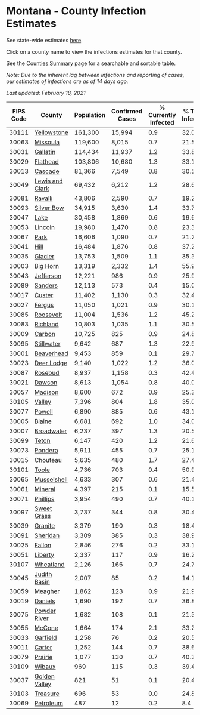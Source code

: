 # Montana - County Infection Estimates

See state-wide estimates [here](/infections/us-mt).

Click on a county name to view the infections estimates for that county.

See the [Counties Summary](/infections/summary-counties) page for a searchable and sortable table.

*Note: Due to the inherent lag between infections and reporting of cases, our estimates of infections are as of 14 days ago.*

*Last updated: February 18, 2021*

|   FIPS Code |                             County |   Population |   Confirmed Cases |   % Currently Infected |   % Total Infected |
|-------------|------------------------------------|--------------|-------------------|------------------------|--------------------|
|       30111 |         [Yellowstone](yellowstone) |      161,300 |            15,994 |                    0.9 |               32.0 |
|       30063 |               [Missoula](missoula) |      119,600 |             8,015 |                    0.7 |               21.5 |
|       30031 |               [Gallatin](gallatin) |      114,434 |            11,937 |                    1.2 |               33.8 |
|       30029 |               [Flathead](flathead) |      103,806 |            10,680 |                    1.3 |               33.1 |
|       30013 |                 [Cascade](cascade) |       81,366 |             7,549 |                    0.8 |               30.5 |
|       30049 | [Lewis and Clark](lewis-and-clark) |       69,432 |             6,212 |                    1.2 |               28.6 |
|       30081 |                 [Ravalli](ravalli) |       43,806 |             2,590 |                    0.7 |               19.2 |
|       30093 |           [Silver Bow](silver-bow) |       34,915 |             3,630 |                    1.4 |               33.7 |
|       30047 |                       [Lake](lake) |       30,458 |             1,869 |                    0.6 |               19.6 |
|       30053 |                 [Lincoln](lincoln) |       19,980 |             1,470 |                    0.8 |               23.3 |
|       30067 |                       [Park](park) |       16,606 |             1,090 |                    0.7 |               21.2 |
|       30041 |                       [Hill](hill) |       16,484 |             1,876 |                    0.8 |               37.2 |
|       30035 |                 [Glacier](glacier) |       13,753 |             1,509 |                    1.1 |               35.3 |
|       30003 |               [Big Horn](big-horn) |       13,319 |             2,332 |                    1.4 |               55.9 |
|       30043 |             [Jefferson](jefferson) |       12,221 |               986 |                    0.9 |               25.9 |
|       30089 |                 [Sanders](sanders) |       12,113 |               573 |                    0.4 |               15.0 |
|       30017 |                   [Custer](custer) |       11,402 |             1,130 |                    0.3 |               32.4 |
|       30027 |                   [Fergus](fergus) |       11,050 |             1,021 |                    0.9 |               30.1 |
|       30085 |             [Roosevelt](roosevelt) |       11,004 |             1,536 |                    1.2 |               45.2 |
|       30083 |               [Richland](richland) |       10,803 |             1,035 |                    1.1 |               30.5 |
|       30009 |                   [Carbon](carbon) |       10,725 |               825 |                    0.9 |               24.8 |
|       30095 |           [Stillwater](stillwater) |        9,642 |               687 |                    1.3 |               22.9 |
|       30001 |           [Beaverhead](beaverhead) |        9,453 |               859 |                    0.1 |               29.7 |
|       30023 |           [Deer Lodge](deer-lodge) |        9,140 |             1,022 |                    1.2 |               36.0 |
|       30087 |                 [Rosebud](rosebud) |        8,937 |             1,158 |                    0.3 |               42.4 |
|       30021 |                   [Dawson](dawson) |        8,613 |             1,054 |                    0.8 |               40.0 |
|       30057 |                 [Madison](madison) |        8,600 |               672 |                    0.9 |               25.3 |
|       30105 |                   [Valley](valley) |        7,396 |               804 |                    1.8 |               35.0 |
|       30077 |                   [Powell](powell) |        6,890 |               885 |                    0.6 |               43.1 |
|       30005 |                   [Blaine](blaine) |        6,681 |               692 |                    1.0 |               34.0 |
|       30007 |           [Broadwater](broadwater) |        6,237 |               397 |                    1.3 |               20.5 |
|       30099 |                     [Teton](teton) |        6,147 |               420 |                    1.2 |               21.6 |
|       30073 |                 [Pondera](pondera) |        5,911 |               455 |                    0.7 |               25.1 |
|       30015 |               [Chouteau](chouteau) |        5,635 |               480 |                    1.7 |               27.4 |
|       30101 |                     [Toole](toole) |        4,736 |               703 |                    0.4 |               50.9 |
|       30065 |         [Musselshell](musselshell) |        4,633 |               307 |                    0.6 |               21.4 |
|       30061 |                 [Mineral](mineral) |        4,397 |               215 |                    0.1 |               15.5 |
|       30071 |               [Phillips](phillips) |        3,954 |               490 |                    0.7 |               40.1 |
|       30097 |         [Sweet Grass](sweet-grass) |        3,737 |               344 |                    0.8 |               30.4 |
|       30039 |                 [Granite](granite) |        3,379 |               190 |                    0.3 |               18.4 |
|       30091 |               [Sheridan](sheridan) |        3,309 |               385 |                    0.3 |               38.9 |
|       30025 |                   [Fallon](fallon) |        2,846 |               276 |                    0.2 |               33.1 |
|       30051 |                 [Liberty](liberty) |        2,337 |               117 |                    0.9 |               16.2 |
|       30107 |             [Wheatland](wheatland) |        2,126 |               166 |                    0.7 |               24.7 |
|       30045 |       [Judith Basin](judith-basin) |        2,007 |                85 |                    0.2 |               14.1 |
|       30059 |                 [Meagher](meagher) |        1,862 |               123 |                    0.9 |               21.9 |
|       30019 |                 [Daniels](daniels) |        1,690 |               192 |                    0.7 |               36.8 |
|       30075 |       [Powder River](powder-river) |        1,682 |               108 |                    0.1 |               21.3 |
|       30055 |                   [McCone](mccone) |        1,664 |               174 |                    2.1 |               33.2 |
|       30033 |               [Garfield](garfield) |        1,258 |                76 |                    0.2 |               20.5 |
|       30011 |                   [Carter](carter) |        1,252 |               144 |                    0.7 |               38.6 |
|       30079 |                 [Prairie](prairie) |        1,077 |               130 |                    0.7 |               40.3 |
|       30109 |                   [Wibaux](wibaux) |          969 |               115 |                    0.3 |               39.4 |
|       30037 |     [Golden Valley](golden-valley) |          821 |                51 |                    0.1 |               20.4 |
|       30103 |               [Treasure](treasure) |          696 |                53 |                    0.0 |               24.8 |
|       30069 |             [Petroleum](petroleum) |          487 |                12 |                    0.2 |                8.4 |